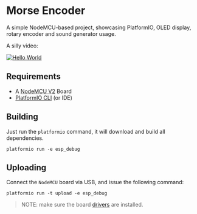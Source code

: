 # Morse Encoder

A simple NodeMCU-based project, showcasing PlatformIO, OLED display, rotary encoder
and sound generator usage.

A silly video:

[![Hello World](https://img.youtube.com/vi/_DtdpNvrGD8/0.jpg)](https://youtu.be/_DtdpNvrGD8)

## Requirements
- A [NodeMCU V2](https://en.wikipedia.org/wiki/NodeMCU) Board
- [PlatformIO CLI](https://docs.platformio.org/en/latest//core/index.html) (or IDE)

## Building

Just run the `platformio` command, it will download and build all dependencies.

```shell
platformio run -e esp_debug
```

## Uploading

Connect the `NodeMCU` board via USB, and issue the following command:
```shell
platformio run -t upload -e esp_debug
```

> NOTE: make sure the board [drivers](https://github.com/nodemcu/nodemcu-devkit/tree/master/Drivers) are installed.